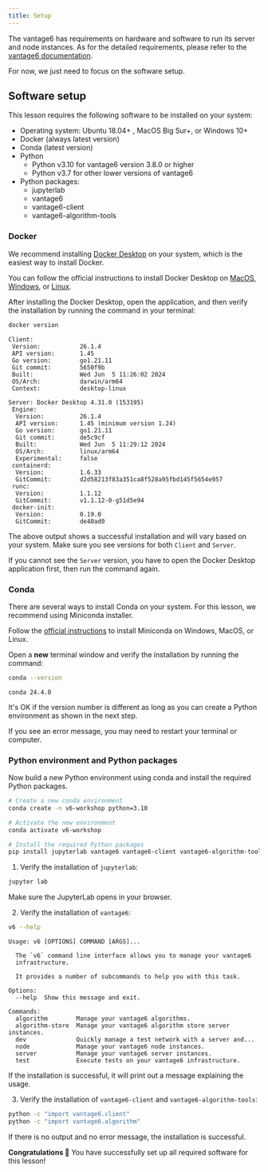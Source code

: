 ```yaml
---
title: Setup
---
```


The vantage6 has requirements on hardware and software to run its server and node instances. As for the detailed requirements, please refer to the [vantage6 documentation](https://docs.vantage6.ai/en/main/node/requirements.html).

For now, we just need to focus on the software setup.

## Software setup

This lesson requires the following software to be installed on your system:

- Operating system: Ubuntu 18.04+ , MacOS Big Sur+, or Windows 10+
- Docker (always latest version)
- Conda (latest version)
- Python
    - Python v3.10 for vantage6 version 3.8.0 or higher
    - Python v3.7 for other lower versions of vantage6
- Python packages:
    - jupyterlab
    - vantage6
    - vantage6-client
    - vantage6-algorithm-tools

### Docker

We recommend installing [Docker Desktop](https://www.docker.com/products/docker-desktop/) on your system, which is the easiest way to install Docker.

You can follow the official instructions to install Docker Desktop on [MacOS](https://docs.docker.com/desktop/install/mac-install/), [Windows](https://docs.docker.com/desktop/install/windows-install/), or [Linux](https://docs.docker.com/desktop/install/linux-install/).

After installing the Docker Desktop, open the application, and then verify the installation by running the command in your terminal:

```bash
docker version
```

```Output
Client:
 Version:           26.1.4
 API version:       1.45
 Go version:        go1.21.11
 Git commit:        5650f9b
 Built:             Wed Jun  5 11:26:02 2024
 OS/Arch:           darwin/arm64
 Context:           desktop-linux

Server: Docker Desktop 4.31.0 (153195)
 Engine:
  Version:          26.1.4
  API version:      1.45 (minimum version 1.24)
  Go version:       go1.21.11
  Git commit:       de5c9cf
  Built:            Wed Jun  5 11:29:12 2024
  OS/Arch:          linux/arm64
  Experimental:     false
 containerd:
  Version:          1.6.33
  GitCommit:        d2d58213f83a351ca8f528a95fbd145f5654e957
 runc:
  Version:          1.1.12
  GitCommit:        v1.1.12-0-g51d5e94
 docker-init:
  Version:          0.19.0
  GitCommit:        de40ad0
```

The above output shows a successful installation and will vary based on your system. Make sure you see versions for both `Client` and `Server`.

If you cannot see the `Server` version, you have to open the Docker Desktop application first, then run the command again.

### Conda

There are several ways to install Conda on your system. For this lesson, we recommend using Miniconda installer.

Follow the [official instructions](https://docs.anaconda.com/free/miniconda/#quick-command-line-install) to install Miniconda on Windows, MacOS, or Linux.

Open a **new** terminal window and verify the installation by running the command:

```bash
conda --version
```

```Output
conda 24.4.0
```

It's OK if the version number is different as long as you can create a Python environment as shown in the next step.

If you see an error message, you may need to restart your terminal or computer.


### Python environment and Python packages

Now build a new Python environment using conda and install the required Python packages.

```bash
# Create a new conda environment
conda create -n v6-workshop python=3.10

# Activate the new environment
conda activate v6-workshop

# Install the required Python packages
pip install jupyterlab vantage6 vantage6-client vantage6-algorithm-tools
```

1. Verify the installation of `jupyterlab`:

```bash
jupyter lab
```

Make sure the JupyterLab opens in your browser.


2. Verify the installation of `vantage6`:

```bash
v6 --help
```

```Output
Usage: v6 [OPTIONS] COMMAND [ARGS]...

  The `v6` command line interface allows you to manage your vantage6
  infrastructure.

  It provides a number of subcommands to help you with this task.

Options:
  --help  Show this message and exit.

Commands:
  algorithm        Manage your vantage6 algorithms.
  algorithm-store  Manage your vantage6 algorithm store server instances.
  dev              Quickly manage a test network with a server and...
  node             Manage your vantage6 node instances.
  server           Manage your vantage6 server instances.
  test             Execute tests on your vantage6 infrastructure.
```

If the installation is successful, it will print out a message explaining the usage.

3. Verify the installation of `vantage6-client` and `vantage6-algorithm-tools`:

```bash
python -c "import vantage6.client"
python -c "import vantage6.algorithm"
```

If there is no output and no error message, the installation is successful.



**Congratulations 🎉** You have successfully set up all required software for this lesson!
